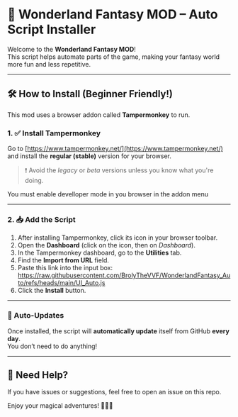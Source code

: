 # 🌟 Wonderland Fantasy MOD – Auto Script Installer

Welcome to the **Wonderland Fantasy MOD**!  
This script helps automate parts of the game, making your fantasy world more fun and less repetitive.

---

## 🛠️ How to Install (Beginner Friendly!)

This mod uses a browser addon called **Tampermonkey** to run.

### 1. ✅ Install Tampermonkey

Go to [https://www.tampermonkey.net/](https://www.tampermonkey.net/) and install the **regular (stable)** version for your browser.

> ❗ Avoid the *legacy* or *beta* versions unless you know what you're doing.

You must enable develloper mode in you browser in the addon menu

---

### 2. 📥 Add the Script

1. After installing Tampermonkey, click its icon in your browser toolbar.
2. Open the **Dashboard** (click on the icon, then on *Dashboard*).
3. In the Tampermonkey dashboard, go to the **Utilities** tab.
4. Find the **Import from URL** field.
5. Paste this link into the input box: https://raw.githubusercontent.com/BrolyTheVVF/WonderlandFantasy_Auto/refs/heads/main/UI_Auto.js
6. Click the **Install** button.

---

### 🔄 Auto-Updates

Once installed, the script will **automatically update** itself from GitHub **every day**.  
You don’t need to do anything!

---

## 💬 Need Help?

If you have issues or suggestions, feel free to open an issue on this repo.

Enjoy your magical adventures! 🧙‍♂️✨

